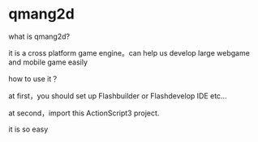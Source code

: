 qmang2d
=======

what is qmang2d?

it is a cross platform game engine。can help us develop large webgame and mobile game easily


how to use it？


at first，you should set up Flashbuilder or Flashdevelop IDE etc...


at second，import this ActionScript3 project.


it is so easy

